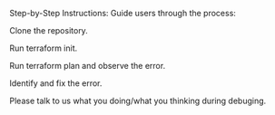 Step-by-Step Instructions: Guide users through the process:

Clone the repository.

Run terraform init.

Run terraform plan and observe the error.

Identify and fix the error.

Please talk to us what you doing/what you thinking during debuging.
